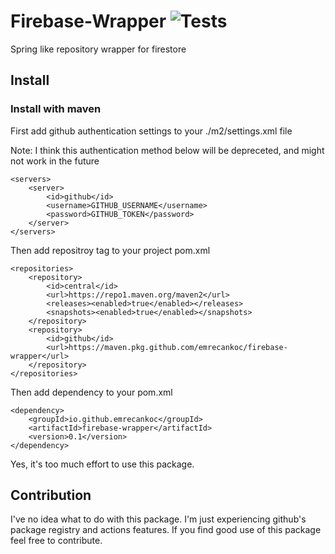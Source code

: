 # Firebase-Wrapper ![Tests](https://github.com/emrecankoc/firebase-wrapper/workflows/Tests/badge.svg)

Spring like repository wrapper for firestore

## Install

### Install with maven

First add github authentication settings to your ./m2/settings.xml file

Note: I think this authentication method below will be depreceted, and might not work in the future
```
<servers>
    <server>
        <id>github</id>
        <username>GITHUB_USERNAME</username>
        <password>GITHUB_TOKEN</password>
    </server>
</servers>
```

Then add repositroy tag to your project pom.xml
```
<repositories>
    <repository>
        <id>central</id>
        <url>https://repo1.maven.org/maven2</url>
        <releases><enabled>true</enabled></releases>
        <snapshots><enabled>true</enabled></snapshots>
    </repository>
    <repository>
        <id>github</id>
        <url>https://maven.pkg.github.com/emrecankoc/firebase-wrapper</url>
    </repository>
</repositories>
```

Then add dependency to your pom.xml
```
<dependency>
    <groupId>io.github.emrecankoc</groupId>
    <artifactId>firebase-wrapper</artifactId>
    <version>0.1</version>
</dependency>
```

Yes, it's too much effort to use this package.

## Contribution

I've no idea what to do with this package. I'm just experiencing github's package registry and actions features. If you find good use of this package feel free to contribute.

